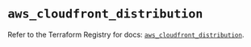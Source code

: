 # `aws_cloudfront_distribution`

Refer to the Terraform Registry for docs: [`aws_cloudfront_distribution`](https://registry.terraform.io/providers/hashicorp/aws/5.82.1/docs/resources/cloudfront_distribution).
